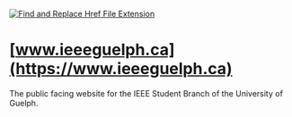 [![Find and Replace Href File Extension](https://github.com/IEEE-UofG-Student-Branch/ieeeguelph.ca/actions/workflows/hrefFileExtension.yml/badge.svg)](https://github.com/IEEE-UofG-Student-Branch/ieeeguelph.ca/actions/workflows/hrefFileExtension.yml)
# [www.ieeeguelph.ca](https://www.ieeeguelph.ca)

The public facing website for the IEEE Student Branch of the University of Guelph.
